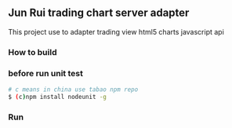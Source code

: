 ## Jun Rui trading chart server adapter
This project use to adapter trading view html5 charts
javascript api

### How to build

### before run unit test
```bash
# c means in china use tabao npm repo
$ (c)npm install nodeunit -g
```
### Run
